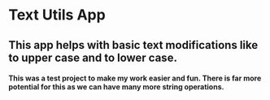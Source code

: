 # Text Utils App

## This app helps with basic text modifications like to upper case and to lower case.

#### This was a test project to make my work easier and fun. There is far more potential for this as we can have many more string operations.
